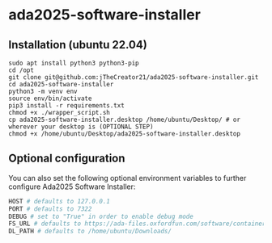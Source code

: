 # ada2025-software-installer
## Installation (ubuntu 22.04)

    sudo apt install python3 python3-pip
    cd /opt
    git clone git@github.com:jTheCreator21/ada2025-software-installer.git
    cd ada2025-software-installer
    python3 -m venv env
    source env/bin/activate
    pip3 install -r requirements.txt
    chmod +x ./wrapper_script.sh
    cp ada2025-software-installer.desktop /home/ubuntu/Desktop/ # or wherever your desktop is (OPTIONAL STEP)
    chmod +x /home/ubuntu/Desktop/ada2025-software-installer.desktop

## Optional configuration
You can also set the following optional environment variables to further configure Ada2025 Software Installer:

```bash
HOST # defaults to 127.0.0.1
PORT # defaults to 7322
DEBUG # set to "True" in order to enable debug mode
FS_URL # defaults to https://ada-files.oxfordfun.com/software/containers/
DL_PATH # defaults to /home/ubuntu/Downloads/
```